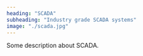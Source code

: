 ```yaml
---
heading: "SCADA"
subheading: "Industry grade SCADA systems"
image: "./scada.jpg"
---
```

Some description about SCADA.
